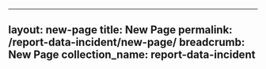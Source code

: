 
---
layout: new-page
title: New Page
permalink: /report-data-incident/new-page/
breadcrumb: New Page
collection_name: report-data-incident
---
